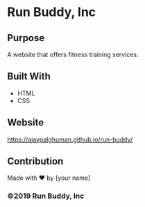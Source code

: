 # Run Buddy, Inc

## Purpose
A website that offers fitness training services. 

## Built With
* HTML
* CSS

## Website
https://ajaypalghuman.github.io/run-buddy/

## Contribution
Made with ❤️ by [your name]

### ©️2019 Run Buddy, Inc 
